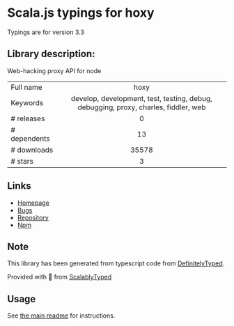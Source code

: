 
# Scala.js typings for hoxy

Typings are for version 3.3

## Library description:
Web-hacking proxy API for node

|                    |                 |
| ------------------ | :-------------: |
| Full name          | hoxy |
| Keywords           | develop, development, test, testing, debug, debugging, proxy, charles, fiddler, web |
| # releases         | 0 |
| # dependents       | 13 |
| # downloads        | 35578 |
| # stars            | 3 |

## Links
- [Homepage](https://github.com/greim/hoxy#readme)
- [Bugs](https://github.com/greim/hoxy/issues)
- [Repository](https://github.com/greim/hoxy)
- [Npm](https://www.npmjs.com/package/hoxy)
    


## Note
This library has been generated from typescript code from [DefinitelyTyped](https://definitelytyped.org).

Provided with :purple_heart: from [ScalablyTyped](https://github.com/oyvindberg/ScalablyTyped)

## Usage
See [the main readme](../../readme.md) for instructions.



